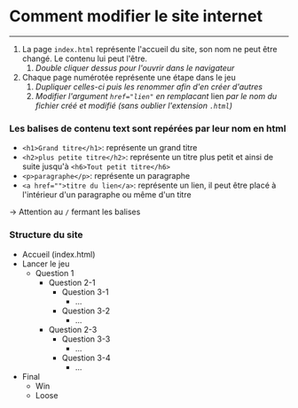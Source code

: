 # Comment modifier le site internet
-------

1. La page `index.html` représente l'accueil du site, son nom ne peut être changé. Le contenu lui peut l'être.
   1. *Double cliquer dessus pour l'ouvrir dans le navigateur*
2. Chaque page numérotée représente une étape dans le jeu
   1. *Dupliquer celles-ci puis les renommer afin d'en créer d'autres*
   2. *Modifier l'argument `href="lien"` en remplacant* lien *par le nom du fichier créé et modifié (sans oublier l'extension `.html`)* 


### Les balises de contenu text sont repérées par leur nom en html
- `<h1>Grand titre</h1>`: représente un grand titre
- `<h2>plus petite titre</h2>`: représente un titre plus petit et ainsi de suite jusqu'à `<h6>Tout petit titre</h6>`
- `<p>paragraphe</p>`: représente un paragraphe
- `<a href="">titre du lien</a>`: représente un lien, il peut être placé à l'intérieur d'un paragraphe ou même d'un titre

-> Attention au `/` fermant les balises

### Structure du site
- Accueil (index.html)
- Lancer le jeu
  - Question 1
    - Question 2-1
      - Question 3-1
        - ...
      - Question 3-2
        - ...
    - Question 2-3
      - Question 3-3
        - ...
      - Question 3-4
        - ...
- Final
  - Win
  - Loose